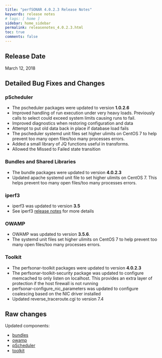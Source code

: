 ```yaml
---
title: "perfSONAR 4.0.2.3 Release Notes"
keywords: release notes
# tags: [ home ]
sidebar: home_sidebar
permalink: releasenotes_4.0.2.3.html
toc: true
comments: false
---
```


Release Date
------------

March 12, 2018

Detailed Bug Fixes and Changes
------------------------------

### pScheduler

-   The pscheduler packages were updated to version **1.0.2.6**
-   Improved handling of run execution under very heavy loads.
    Previously calls to select could exceed system limits causing runs
    to fail.
-   Improved diagnostics when restoring configuration and data
-   Attempt to put old data back in place if database load fails
-   The pscheduler systemd unit files set higher ulimits on CentOS 7 to
    help prevent too many open files/too many processes errors.
-   Added a small library of JQ functions useful in transforms.
-   Allowed the Missed to Failed state transition

### Bundles and Shared Libraries

-   The bundle packages were updated to version **4.0.2.3**
-   Updated apache systemd unit file to set higher ulimits on CentOS 7.
    This helps prevent too many open files/too many processes errors.

### iperf3

-   iperf3 was updated to version **3.5**
-   See iperf3 [release
    notes](https://software.es.net/iperf/news.html#iperf-3-5-released)
    for more details

### OWAMP

-   OWAMP was updated to version **3.5.6**.
-   The systemd unit files set higher ulimits on CentOS 7 to help
    prevent too many open files/too many processes errors.

### Toolkit

-   The perfsonar-toolkit packages were updated to version **4.0.2.3**
-   The perfsonar-toolkit-security package was updated to configure
    memcached to only listen on localhost. This provides an extra layer
    of protection if the host firewall is not running
-   perfsonar-configure\_nic\_parameters was updated to configure
    coalescing based on the NIC driver installed
-   Updated reverse\_traceroute.cgi to version 7.4

Raw changes
-----------

Updated components:

-   [bundles](https://github.com/perfsonar/bundles/compare/4.0.2.1...4.0.2.3)
-   [owamp](https://github.com/perfsonar/owamp/compare/3.5.5...3.5.6)
-   [pScheduler](https://github.com/perfsonar/pscheduler/compare/1.0.2.3...1.0.2.6)
-   [toolkit](https://github.com/perfsonar/toolkit/compare/4.0.2.2...4.0.2.3)
